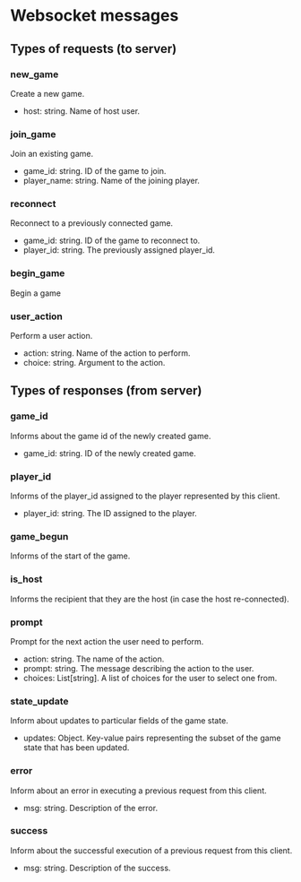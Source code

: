 # Websocket messages

## Types of requests (to server)

### new_game
Create a new game.
- host: string. Name of host user.

### join_game
Join an existing game.
- game_id: string. ID of the game to join.
- player_name: string. Name of the joining player.

### reconnect
Reconnect to a previously connected game.
- game_id: string. ID of the game to reconnect to.
- player_id: string. The previously assigned player_id.

### begin_game
Begin a game

### user_action
Perform a user action.
- action: string. Name of the action to perform.
- choice: string. Argument to the action.

## Types of responses (from server)

### game_id
Informs about the game id of the newly created game.
- game_id: string. ID of the newly created game.

### player_id
Informs of the player_id assigned to the player represented by this client.
- player_id: string. The ID assigned to the player.

### game_begun
Informs of the start of the game.

### is_host
Informs the recipient that they are the host (in case the host re-connected).

### prompt
Prompt for the next action the user need to perform.
- action: string. The name of the action.
- prompt: string. The message describing the action to the user.
- choices: List\[string\]. A list of choices for the user to select one from.

### state_update
Inform about updates to particular fields of the game state.
- updates: Object. Key-value pairs representing the subset of the game state that has been updated.

### error
Inform about an error in executing a previous request from this client.
- msg: string. Description of the error.

### success
Inform about the successful execution of a previous request from this client.
- msg: string. Description of the success.
